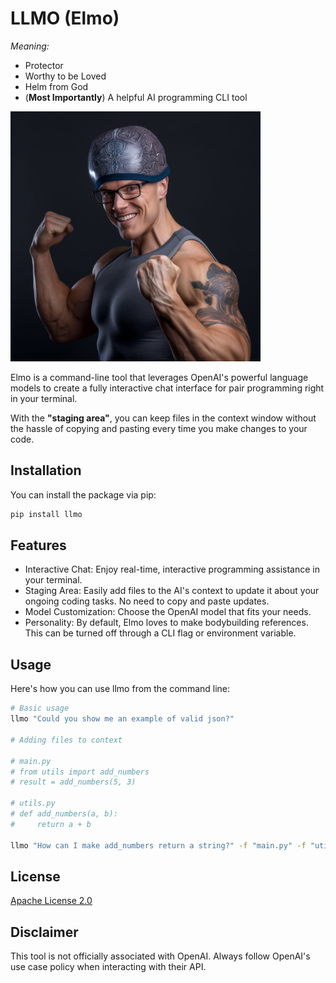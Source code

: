 # LLMO (Elmo)

*Meaning:*
- Protector
- Worthy to be Loved
- Helm from God
- (**Most Importantly**) A helpful AI programming CLI tool

<img src="static/mascot.png" alt="mascot" style="width: 400px; height: auto;">   

Elmo is a command-line tool that leverages OpenAI's powerful language models to create a fully interactive chat interface for pair programming right in your terminal. 

With the **"staging area"**, you can keep files in the context window without the hassle of copying and pasting every time you make changes to your code.

## Installation

You can install the package via pip:
```bash
pip install llmo
```

## Features

- Interactive Chat: Enjoy real-time, interactive programming assistance in your terminal.
- Staging Area: Easily add files to the AI's context to update it about your ongoing coding tasks. No need to copy and paste updates.
- Model Customization: Choose the OpenAI model that fits your needs.
- Personality: By default, Elmo loves to make bodybuilding references. This can be turned off through a CLI flag or environment variable.

## Usage

Here's how you can use llmo from the command line:

```bash
# Basic usage
llmo "Could you show me an example of valid json?"

# Adding files to context

# main.py
# from utils import add_numbers
# result = add_numbers(5, 3)

# utils.py
# def add_numbers(a, b):
#     return a + b

llmo "How can I make add_numbers return a string?" -f "main.py" -f "utils.py"
```

## License

[Apache License 2.0](https://www.apache.org/licenses/LICENSE-2.0)

## Disclaimer

This tool is not officially associated with OpenAI. Always follow OpenAI's use case policy when interacting with their API.
